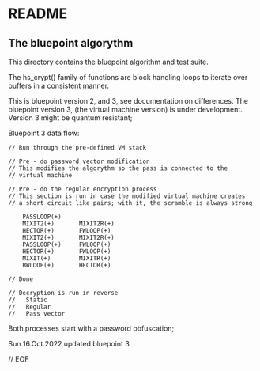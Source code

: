 #                             README
## The bluepoint algorythm

 This directory contains the bluepoint algorithm and test suite.

The hs_crypt() family of functions are block handling loops to iterate
over buffers in a consistent manner.

This is bluepoint version 2, and 3, see documentation on differences.
The bluepoint version 3, (the virtual machine version) is under development.
Version 3 might be quantum resistant;


Bluepoint 3 data flow:

    // Run through the pre-defined VM stack

    // Pre - do password vector modification
    // This modifies the algorythm so the pass is connected to the
    // virtual machine

    // Pre - do the regular encryption process
    // This section is run in case the modified virtual machine creates
    // a short circuit like pairs; with it, the scramble is always strong

        PASSLOOP(+)
        MIXIT2(+)       MIXIT2R(+)
        HECTOR(+)       FWLOOP(+)
        MIXIT2(+)       MIXIT2R(+)
        PASSLOOP(+)     FWLOOP(+)
        HECTOR(+)       FWLOOP(+)
        MIXIT(+)        MIXITR(+)
        BWLOOP(+)       HECTOR(+)

    // Done

    // Decryption is run in reverse
    //   Static
    //   Regular
    //   Pass vector

 Both processes start with a password obfuscation;

Sun 16.Oct.2022 updated bluepoint 3

// EOF
